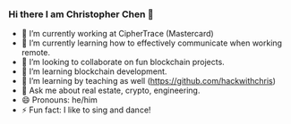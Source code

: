 ### Hi there I am Christopher Chen 👋

- 🔭 I’m currently working at CipherTrace (Mastercard)
- 🌱 I’m currently learning how to effectively communicate when working remote.
- 👯 I’m looking to collaborate on fun blockchain projects.
- 🤔 I’m learning blockchain development.
- 🤔 I’m learning by teaching as well (https://github.com/hackwithchris)
- 💬 Ask me about real estate, crypto, engineering.
- 😄 Pronouns: he/him
- ⚡ Fun fact: I like to sing and dance!
